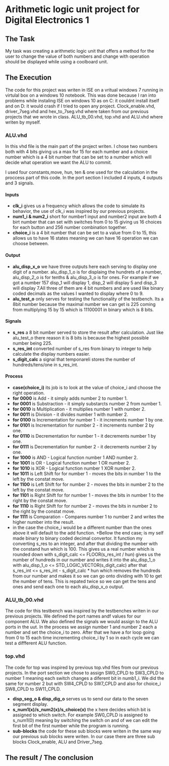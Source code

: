 # Arithmetic logic unit project for Digital Electronics 1
## The Task
My task was creating a arithmetic logic unit that offers a method for the user to change the value of both numbers and change with operation should be displayed while using a coolboard unit.
## The Execution
The code for this project was writen in ISE on a vritual windows 7 running in virtulal box on a windows 10 notebook. This was done because I ran into problems while instaling ISE on windows 10 as on C: it couldnt install itself and on D: it would crash if I tried to open any project. Clock_enable.vhd, driver_7seg.vhd and hex_to_7seg.vhd where taken from our previous projects that we wrote in class. ALU_tb_00.vhd, top.vhd and ALU.vhd where writen by myself. 
### ALU.vhd
In this vhd file is the main part of the project writen. I chose two numbers both with 4 bits giving us a max for 15 for each number and a choice number which is a 4 bit number that can be set to a number which will decide what operation we want the ALU to commit.

I used four constants,move, hun, ten & one used for the calculation in the proccess part of this code. In the port section I included 4 inputs, 4 outputs and 3 signals.
#### Inputs
+ **clk_i** gives us a frequency which allows the code to simulate its behavior, the use of clk_i was inspired by our previous projects. 
+ **num1_i & num2_i** short for number1 input and number2 input are both 4 birt number that can set with switches from 0 to 15 giving us 16 choices for each button and 256 number combination together. 
+ **choice_i** is a 4 bit number that can be set to a value from 0 to 15, this allows us to have 16 states meaning we can have 16 operation we can choose between.  
#### Output
+ **alu_disp_x_o** we have three outputs here each serving to display one digit of a number. alu_disp_1_o is for displaing the hundrets of a number, alu_disp_2_o is for tenths & alu_disp_3_o is for ones. For example if we got a number 157 disp_1 will display 1, disp_2 will display 5 and disp_3 will display 7.All three of them are 4 bit numbers and are used like binary coded decimals as the values I wanted to display where 0 to 9.
+ **alu_test_o** only serves for testing the functionality of the testbench. Its a 8bit number because the maximal number we can get is 225 coming from multiplying 15 by 15 which is 11100001 in binary which is 8 bits.
#### Signals
+ **s_res** a 8 bit number served to store the result after calculation. Just like alu_test_o there reason it is 8 bits is because the highest possible number being 225.
+ **s_res_int** converted number of s_res from binary to integer to help calculate the display numbers easier.
+ **s_digit_calc** a signal that temponareli stores the number of hundreds/tens/one in s_res_int.
#### Process
+ **case(choice_i)** its job is to look at the value of choice_i and choose the right operation.
+ **for 0000** is Add - it simply adds number 2 to number 1.
+ **for 0001** is Substraction - it simply substarcts number 2 from number 1.
+ **for 0010** is Multiplication - it multiplies number 1 with number 2.
+ **for 0011** is Division - it divides number 1 with number 2. 
+ **for 0100** is Incrementation for number 1 - it increments number 1 by one.
+ **for 0101** is Incrementation for number 2 - it increments number 2 by one.
+ **for 0110** is Decrementation for number 1 - it decrements number 1 by one.
+ **for 0111** is Decrementation for number 2 - it decrements number 2 by one.
+ **for 1000** is AND - Logical function number 1 AND number 2.
+ **for 1001** is OR - Logical function number 1 OR number 2.
+ **for 1010** is XOR - Logical function number 1 XOR number 2.
+ **for 1011** is Left Shift for for number 1 - moves the bits in number 1 to the left by the constat move.
+ **for 1100** is Left Shift for for number 2 - moves the bits in number 2 to the left by the constat move.
+ **for 1101** is Right Shift for for number 1 - moves the bits in number 1 to the right by the constat move.
+ **for 1110** is Right Shift for for number 2 - moves the bits in number 2 to the right by the constat move.
+ **for 1111** is Comparation - Compares number 1 to number 2 and writes the higher number into the result.
+ in the case the choice_i would be a different number than the ones above it will default to the add function.
+Bellow the end case; is my self made binary to binary coded decimal convertor. It function my converting s_res to an integer, and after that dividing the number with the constand hun which is 100. This gives us a real number which is  rounded down with s_digit_calc <= FLOOR(s_res_int / hun) gives us the number of hundreds in our number and writes it into the alu_disp_1_o with alu_disp_1_o <= STD_LOGIC_VECTOR(s_digit_calc) after that s_res_int <= s_res_int - s_digit_calc * hun which removes the hundreds from our number and makes it so we can go onto dividing with 10 to get the number of tens. This is repated twice so we can get the tens and ones and send each one to each alu_disp_x_o output.
### ALU_tb_00.vhd
The code for this testbench was inspired by the testbenches writen in our previous projects. We defined the port names andf values for our component ALU. We also defined the signals we would assign to the ALU ports in the uut. In the process we assign number 1 and number 2 each a number and set the choice_i to zero. After that  we have a for loop going from 0 to 15 each time incrementing choice_i by 1 so in each cycle we can test a diffferent ALU function.
### top.vhd
The code for top was inspired by previous top.vhd files from our previous projects. In the port section we chose to assign SW0_CPLD to SW3_CPLD to number 1 meaning each switch changes a diferent bit in numb1_i. We did the same for number 2 but with SW4_CPLD to SW7_CPLD and also for choice_i SW8_CPLD to SW11_CPLD.
+ **disp_seg_o & disp_dig_o** serves us to send our data to the seven segment display.
+ **s_num1(x)/s_num2(x)/s_choice(x)** the x here decides which bit is assigned to which switch. For example SW0_CPLD is assigned to s_num1(0) meaning by switching the switch on and of we can edit the first bit of the first number while the program is running.
+ **sub-blocks** the code for these sub blocks were writen in the same way our previous sub blocks were writen. In our case there are three sub blocks Clock_enable, ALU and Driver_7seg.
## The result / The conclusion
